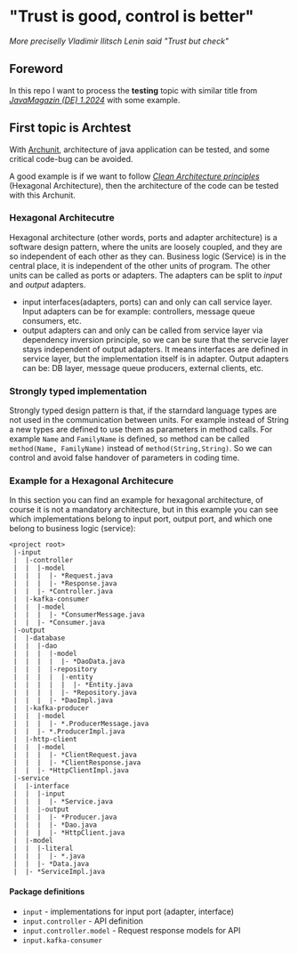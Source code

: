 # "Trust is good, control is better"

_More preciselly Vladimir Ilitsch Lenin said "Trust but check"_

## Foreword

In this repo I want to process the **testing**  topic with similar title from [_JavaMagazin (DE) 1.2024_](https://entwickler.de/magazine-ebooks/java-magazin/java-magazin-12024) with some example. 

## First topic is Archtest 

With [Archunit](https://www.archunit.org), architecture of java application can be tested, and some critical code-bug can be avoided. 

A good example is if we want to follow [_Clean Architecture principles_](https://amzn.eu/d/89Oz8Ff) (Hexagonal Architecture), then the architecture of the code can be tested with this Archunit.

### Hexagonal Architecutre

Hexagonal architecture (other words, ports and adapter architecture) is a software design pattern, where the units are loosely coupled, and they are so independent of each other as they can. Business logic (Service) is in the central place, it is independent of the other units of program. The other units can be called as ports or adapters. The adapters can be split to _input_ and _output_ adapters. 

- input interfaces(adapters, ports) can and only can call service layer. Input adapters can be for example: controllers, message queue consumers, etc.
- output adapters can and only can be called from service layer via dependency inversion principle, so we can be sure that the servcie layer stays independent of output adapters. It means interfaces are defined in service layer, but the implementation itself is in adapter. Output adapters can be: DB layer, message queue producers, external clients, etc.

### Strongly typed implementation

Strongly typed design pattern is that, if the starndard language types are not used in the communication between units. For example instead of String a new types are defined to use them as parameters in method calls. For example `Name` and `FamilyName` is defined, so method can be called `method(Name, FamilyName)` instead of `method(String,String)`. So we can control and avoid false handover of parameters in coding time.

### Example for a Hexagonal Architecure

In this section you can find an example for hexagonal architecture, of course it is not a mandatory architecture, but in this example you can see which implementations belong to input port, output port, and which one belong to business logic (service):

```text
<project root>
 |-input
 |  |-controller
 |  |  |-model
 |  |  |  |- *Request.java
 |  |  |  |- *Response.java
 |  |  |- *Controller.java
 |  |-kafka-consumer
 |  |  |-model
 |  |  |  |- *ConsumerMessage.java
 |  |  |- *Consumer.java
 |-output
 |  |-database
 |  |  |-dao
 |  |  |  |-model
 |  |  |  |  |- *DaoData.java
 |  |  |  |-repository
 |  |  |  |  |-entity
 |  |  |  |  |  |- *Entity.java
 |  |  |  |  |- *Repository.java
 |  |  |  |- *DaoImpl.java
 |  |-kafka-producer
 |  |  |-model
 |  |  |  |- *.ProducerMessage.java
 |  |  |- *.ProducerImpl.java
 |  |-http-client
 |  |  |-model
 |  |  |  |- *ClientRequest.java
 |  |  |  |- *ClientResponse.java
 |  |  |- *HttpClientImpl.java
 |-service
 |  |-interface
 |  |  |-input
 |  |  |  |- *Service.java
 |  |  |-output
 |  |  |  |- *Producer.java
 |  |  |  |- *Dao.java
 |  |  |  |- *HttpClient.java
 |  |-model
 |  |  |-literal
 |  |  |  |- *.java
 |  |  |- *Data.java
 |  |- *ServiceImpl.java
```
#### Package definitions

- `input` - implementations for input port (adapter, interface)
- `input.controller` - API definition
- `input.controller.model` - Request response models for API
- `input.kafka-consumer`

